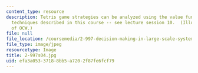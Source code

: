 ```yaml
---
content_type: resource
description: Tetris game strategies can be analyzed using the value function approximation
  techniques described in this course -- see lecture session 10.  (Illustration courtesy
  of OCW.)
file: null
file_location: /coursemedia/2-997-decision-making-in-large-scale-systems-spring-2004/efa3a05337188bb5a7202f87fe6fcf79_2-997s04.jpg
file_type: image/jpeg
resourcetype: Image
title: 2-997s04.jpg
uid: efa3a053-3718-8bb5-a720-2f87fe6fcf79
---
```


